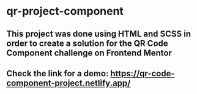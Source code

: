 # qr-project-component
## This project was done using HTML and SCSS in order to create a solution for the QR Code Component challenge on Frontend Mentor
## Check the link for a demo: https://qr-code-component-project.netlify.app/
